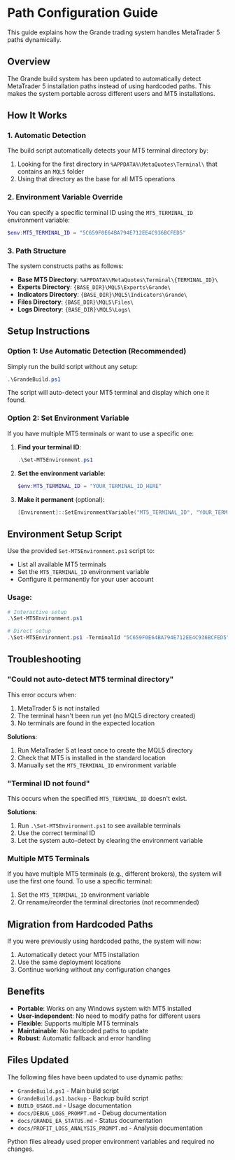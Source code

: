 # Path Configuration Guide

This guide explains how the Grande trading system handles MetaTrader 5 paths dynamically.

## Overview

The Grande build system has been updated to automatically detect MetaTrader 5 installation paths instead of using hardcoded paths. This makes the system portable across different users and MT5 installations.

## How It Works

### 1. Automatic Detection
The build script automatically detects your MT5 terminal directory by:
1. Looking for the first directory in `%APPDATA%\MetaQuotes\Terminal\` that contains an `MQL5` folder
2. Using that directory as the base for all MT5 operations

### 2. Environment Variable Override
You can specify a specific terminal ID using the `MT5_TERMINAL_ID` environment variable:
```powershell
$env:MT5_TERMINAL_ID = "5C659F0E64BA794E712EE4C936BCFED5"
```

### 3. Path Structure
The system constructs paths as follows:
- **Base MT5 Directory**: `%APPDATA%\MetaQuotes\Terminal\{TERMINAL_ID}\`
- **Experts Directory**: `{BASE_DIR}\MQL5\Experts\Grande\`
- **Indicators Directory**: `{BASE_DIR}\MQL5\Indicators\Grande\`
- **Files Directory**: `{BASE_DIR}\MQL5\Files\`
- **Logs Directory**: `{BASE_DIR}\MQL5\Logs\`

## Setup Instructions

### Option 1: Use Automatic Detection (Recommended)
Simply run the build script without any setup:
```powershell
.\GrandeBuild.ps1
```
The script will auto-detect your MT5 terminal and display which one it found.

### Option 2: Set Environment Variable
If you have multiple MT5 terminals or want to use a specific one:

1. **Find your terminal ID**:
   ```powershell
   .\Set-MT5Environment.ps1
   ```

2. **Set the environment variable**:
   ```powershell
   $env:MT5_TERMINAL_ID = "YOUR_TERMINAL_ID_HERE"
   ```

3. **Make it permanent** (optional):
   ```powershell
   [Environment]::SetEnvironmentVariable("MT5_TERMINAL_ID", "YOUR_TERMINAL_ID", "User")
   ```

## Environment Setup Script

Use the provided `Set-MT5Environment.ps1` script to:
- List all available MT5 terminals
- Set the `MT5_TERMINAL_ID` environment variable
- Configure it permanently for your user account

### Usage:
```powershell
# Interactive setup
.\Set-MT5Environment.ps1

# Direct setup
.\Set-MT5Environment.ps1 -TerminalId "5C659F0E64BA794E712EE4C936BCFED5"
```

## Troubleshooting

### "Could not auto-detect MT5 terminal directory"
This error occurs when:
1. MetaTrader 5 is not installed
2. The terminal hasn't been run yet (no MQL5 directory created)
3. No terminals are found in the expected location

**Solutions**:
1. Run MetaTrader 5 at least once to create the MQL5 directory
2. Check that MT5 is installed in the standard location
3. Manually set the `MT5_TERMINAL_ID` environment variable

### "Terminal ID not found"
This occurs when the specified `MT5_TERMINAL_ID` doesn't exist.

**Solutions**:
1. Run `.\Set-MT5Environment.ps1` to see available terminals
2. Use the correct terminal ID
3. Let the system auto-detect by clearing the environment variable

### Multiple MT5 Terminals
If you have multiple MT5 terminals (e.g., different brokers), the system will use the first one found. To use a specific terminal:
1. Set the `MT5_TERMINAL_ID` environment variable
2. Or rename/reorder the terminal directories (not recommended)

## Migration from Hardcoded Paths

If you were previously using hardcoded paths, the system will now:
1. Automatically detect your MT5 installation
2. Use the same deployment locations
3. Continue working without any configuration changes

## Benefits

- **Portable**: Works on any Windows system with MT5 installed
- **User-independent**: No need to modify paths for different users
- **Flexible**: Supports multiple MT5 terminals
- **Maintainable**: No hardcoded paths to update
- **Robust**: Automatic fallback and error handling

## Files Updated

The following files have been updated to use dynamic paths:
- `GrandeBuild.ps1` - Main build script
- `GrandeBuild.ps1.backup` - Backup build script
- `BUILD_USAGE.md` - Usage documentation
- `docs/DEBUG_LOGS_PROMPT.md` - Debug documentation
- `docs/GRANDE_EA_STATUS.md` - Status documentation
- `docs/PROFIT_LOSS_ANALYSIS_PROMPT.md` - Analysis documentation

Python files already used proper environment variables and required no changes.
